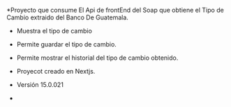 *Proyecto que consume El Api de frontEnd del Soap que obtiene el Tipo de Cambio extraido del Banco De Guatemala.
* Muestra el tipo de cambio
* Permite guardar el tipo de cambio.
* Permite mostrar el historial del tipo de cambio obtenido.

* Proyecot creado en Nextjs.
* Versión 15.0.021

* 
